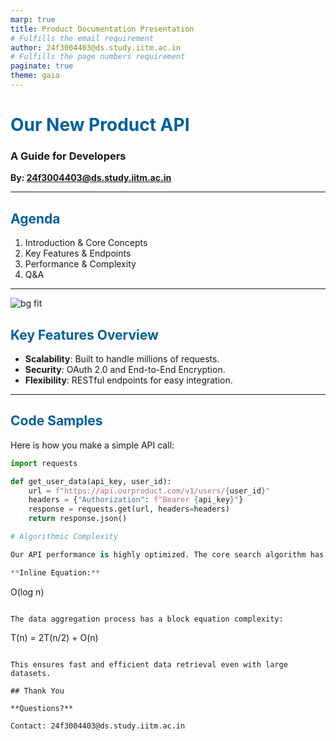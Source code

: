 ```yaml
---
marp: true
title: Product Documentation Presentation
# Fulfills the email requirement
author: 24f3004403@ds.study.iitm.ac.in
# Fulfills the page numbers requirement
paginate: true
theme: gaia
---
```


<!-- This <style> block fulfills the custom theme specification requirement -->
<style>
  h1, h2 {
    color: #005f99; /* A professional blue color for headers */
  }
  section {
    font-family: 'Segoe UI', Tahoma, Geneva, Verdana, sans-serif;
  }
  .lead-slide {
    text-align: center;
    padding: 40px;
    justify-content: center;
  }
</style>

<!-- _class: lead-slide -->
<!-- This slide uses a custom CSS class defined above -->

# Our New Product API
### A Guide for Developers
**By: 24f3004403@ds.study.iitm.ac.in**

---

## Agenda

1.  Introduction & Core Concepts
2.  Key Features & Endpoints
3.  Performance & Complexity
4.  Q&A

---

<!-- This slide fulfills the background image requirement -->
![bg fit](images/background.jpg)

## Key Features Overview

- **Scalability**: Built to handle millions of requests.
- **Security**: OAuth 2.0 and End-to-End Encryption.
- **Flexibility**: RESTful endpoints for easy integration.

---

<!-- This slide fulfills the custom styling with directives requirement -->
<!-- _backgroundColor: #282c34 -->
<!-- _color: #ffffff -->

## Code Samples

Here is how you make a simple API call:

```python
import requests

def get_user_data(api_key, user_id):
    url = f"https://api.ourproduct.com/v1/users/{user_id}"
    headers = {"Authorization": f"Bearer {api_key}"}
    response = requests.get(url, headers=headers)
    return response.json()

# Algorithmic Complexity

Our API performance is highly optimized. The core search algorithm has a time complexity of:

**Inline Equation:**

```
O(log n)
```

The data aggregation process has a block equation complexity:

```
T(n) = 2T(n/2) + O(n)
```

This ensures fast and efficient data retrieval even with large datasets.

## Thank You

**Questions?**

Contact: 24f3004403@ds.study.iitm.ac.in


